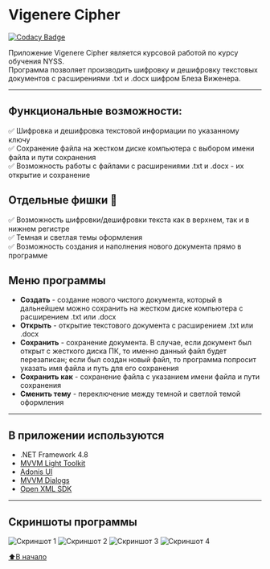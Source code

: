 # Vigenere Cipher

[![Codacy Badge](https://api.codacy.com/project/badge/Grade/79b92ffc79464b3c8454d7f8bd7cf5c8)](https://app.codacy.com/gh/AnikinD/VigenereCipher?utm_source=github.com&utm_medium=referral&utm_content=AnikinD/VigenereCipher&utm_campaign=Badge_Grade_Settings)

Приложение Vigenere Cipher является курсовой работой по курсу обучения NYSS.  
Программа позволяет производить шифровку и дешифровку текстовых документов с расширениями .txt и .docx шифром Блеза Виженера.
____
## Функциональные возможности:
:white_check_mark: Шифровка и дешифровка текстовой информации по указанному ключу    
:white_check_mark: Сохранение файла на жестком диске компьютера с выбором имени файла и пути сохранения    
:white_check_mark: Возможность работы с файлами с расширениями .txt и .docx - их открытие и сохранение
## Отдельные фишки :raised_hands:
:white_check_mark: Возможность шифровки/дешифровки текста как в верхнем, так и в нижнем регистре    
:white_check_mark: Темная и светлая темы оформления    
:white_check_mark: Возможность создания и наполнения нового документа прямо в программе    
## Меню программы
- __Создать__ - создание нового чистого документа, который в дальнейшем можно сохранить на жестком диске компьютера с расширением .txt или .docx
- __Открыть__ - открытие текстового документа с расширением .txt или .docx
- __Сохранить__ - сохранение документа. В случае, если документ был открыт с жесткого диска ПК, то именно данный файл будет перезаписан; если был создан новый файл, то программа попросит указать имя файла и путь для его сохранения
- __Сохранить как__ - сохранение файла с указанием имени файла и пути сохранения
- __Сменить тему__ - переключение между темной и светлой темой оформления
____
## В приложении используются
- .NET Framework 4.8
- [MVVM Light Toolkit](https://github.com/lbugnion/mvvmlight)
- [Adonis UI](https://github.com/benruehl/adonis-ui)
- [MVVM Dialogs](https://github.com/FantasticFiasco/mvvm-dialogs)
- [Open XML SDK](https://github.com/OfficeDev/Open-XML-SDK)
____
## Скриншоты программы
![Скриншот 1](https://sun9-26.userapi.com/3f2iUV1FNDvJ7ERbyyr5NN0xYaEm-iAcZYlHCQ/jdFflCmusNY.jpg "Скриншот 1")
![Скриншот 2](https://sun9-42.userapi.com/OJ-H7cuCQ1IqxiPq_aTTYl9ichI7eT_ygTlG_Q/cfGefr-KuHE.jpg "Скриншот 2")
![Скриншот 3](https://sun9-2.userapi.com/cl5vzo48g-_0norXPJBN_nueXfeD875m-uK3Vw/vBbFEmIuZlU.jpg "Скриншот 3")
![Скриншот 4](https://sun9-29.userapi.com/7k1KqqhMRyJj1V19bPVCgKxmqdYOOlV2NOTI1g/gWAjyjvNkr8.jpg "Скриншот 4")

[⬆️В начало](https://github.com/Soqwaa/VigenereCipher#vigenere-cipher)
